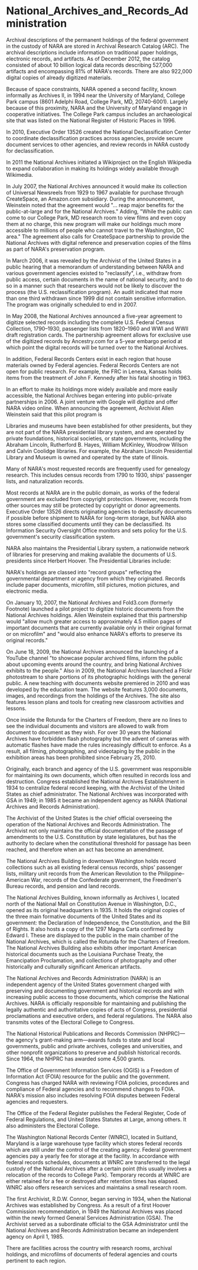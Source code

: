 # National_Archives_and_Records_Administration

Archival descriptions of the permanent holdings of the federal government in the custody of NARA are stored in Archival Research Catalog (ARC). The archival descriptions include information on traditional paper holdings, electronic records, and artifacts. As of December 2012, the catalog consisted of about 10 billion logical data records describing 527,000 artifacts and encompassing 81% of NARA's records. There are also 922,000 digital copies of already digitized materials.

Because of space constraints, NARA opened a second facility, known informally as Archives II, in 1994 near the University of Maryland, College Park campus (8601 Adelphi Road, College Park, MD, 20740-6001). Largely because of this proximity, NARA and the University of Maryland engage in cooperative initiatives. The College Park campus includes an archaeological site that was listed on the National Register of Historic Places in 1996.

In 2010, Executive Order 13526 created the National Declassification Center to coordinate declassification practices across agencies, provide secure document services to other agencies, and review records in NARA custody for declassification.

In 2011 the National Archives initiated a Wikiproject on the English Wikipedia to expand collaboration in making its holdings widely available through Wikimedia.

In July 2007, the National Archives announced it would make its collection of Universal Newsreels from 1929 to 1967 available for purchase through CreateSpace, an Amazon.com subsidiary. During the announcement, Weinstein noted that the agreement would "... reap major benefits for the public-at-large and for the National Archives." Adding, "While the public can come to our College Park, MD research room to view films and even copy them at no charge, this new program will make our holdings much more accessible to millions of people who cannot travel to the Washington, DC area." The agreement also calls for CreateSpace partnership to provide the National Archives with digital reference and preservation copies of the films as part of NARA's preservation program.

In March 2006, it was revealed by the Archivist of the United States in a public hearing that a memorandum of understanding between NARA and various government agencies existed to "reclassify", i.e., withdraw from public access, certain documents in the name of national security, and to do so in a manner such that researchers would not be likely to discover the process (the U.S. reclassification program). An audit indicated that more than one third withdrawn since 1999 did not contain sensitive information. The program was originally scheduled to end in 2007.

In May 2008, the National Archives announced a five-year agreement to digitize selected records including the complete U.S. Federal Census Collection, 1790–1930, passenger lists from 1820–1960 and WWI and WWII draft registration cards. The partnership agreement allows for exclusive use of the digitized records by Ancestry.com for a 5-year embargo period at which point the digital records will be turned over to the National Archives.

In addition, Federal Records Centers exist in each region that house materials owned by Federal agencies. Federal Records Centers are not open for public research. For example, the FRC in Lenexa, Kansas holds items from the treatment of John F. Kennedy after his fatal shooting in 1963.

In an effort to make its holdings more widely available and more easily accessible, the National Archives began entering into public–private partnerships in 2006. A joint venture with Google will digitize and offer NARA video online. When announcing the agreement, Archivist Allen Weinstein said that this pilot program is

Libraries and museums have been established for other presidents, but they are not part of the NARA presidential library system, and are operated by private foundations, historical societies, or state governments, including the Abraham Lincoln, Rutherford B. Hayes, William McKinley, Woodrow Wilson and Calvin Coolidge libraries. For example, the Abraham Lincoln Presidential Library and Museum is owned and operated by the state of Illinois.

Many of NARA's most requested records are frequently used for genealogy research. This includes census records from 1790 to 1930, ships' passenger lists, and naturalization records.

Most records at NARA are in the public domain, as works of the federal government are excluded from copyright protection. However, records from other sources may still be protected by copyright or donor agreements. Executive Order 13526 directs originating agencies to declassify documents if possible before shipment to NARA for long-term storage, but NARA also stores some classified documents until they can be declassified. Its Information Security Oversight Office monitors and sets policy for the U.S. government's security classification system.

NARA also maintains the Presidential Library system, a nationwide network of libraries for preserving and making available the documents of U.S. presidents since Herbert Hoover. The Presidential Libraries include:

NARA's holdings are classed into "record groups" reflecting the governmental department or agency from which they originated. Records include paper documents, microfilm, still pictures, motion pictures, and electronic media.

On January 10, 2007, the National Archives and Fold3.com (formerly Footnote) launched a pilot project to digitize historic documents from the National Archives holdings. Allen Weinstein explained that this partnership would "allow much greater access to approximately 4.5 million pages of important documents that are currently available only in their original format or on microfilm" and "would also enhance NARA's efforts to preserve its original records."

On June 18, 2009, the National Archives announced the launching of a YouTube channel "to showcase popular archived films, inform the public about upcoming events around the country, and bring National Archives exhibits to the people." Also in 2009, the National Archives launched a Flickr photostream to share portions of its photographic holdings with the general public. A new teaching with documents website premiered in 2010 and was developed by the education team. The website features 3,000 documents, images, and recordings from the holdings of the Archives. The site also features lesson plans and tools for creating new classroom activities and lessons.

Once inside the Rotunda for the Charters of Freedom, there are no lines to see the individual documents and visitors are allowed to walk from document to document as they wish. For over 30 years the National Archives have forbidden flash photography but the advent of cameras with automatic flashes have made the rules increasingly difficult to enforce. As a result, all filming, photographing, and videotaping by the public in the exhibition areas has been prohibited since February 25, 2010.

Originally, each branch and agency of the U.S. government was responsible for maintaining its own documents, which often resulted in records loss and destruction. Congress established the National Archives Establishment in 1934 to centralize federal record keeping, with the Archivist of the United States as chief administrator. The National Archives was incorporated with GSA in 1949; in 1985 it became an independent agency as NARA (National Archives and Records Administration).

The Archivist of the United States is the chief official overseeing the operation of the National Archives and Records Administration. The Archivist not only maintains the official documentation of the passage of amendments to the U.S. Constitution by state legislatures, but has the authority to declare when the constitutional threshold for passage has been reached, and therefore when an act has become an amendment.

The National Archives Building in downtown Washington holds record collections such as all existing federal census records, ships' passenger lists, military unit records from the American Revolution to the Philippine–American War, records of the Confederate government, the Freedmen's Bureau records, and pension and land records.

The National Archives Building, known informally as Archives I, located north of the National Mall on Constitution Avenue in Washington, D.C., opened as its original headquarters in 1935. It holds the original copies of the three main formative documents of the United States and its government: the Declaration of Independence, the Constitution, and the Bill of Rights. It also hosts a copy of the 1297 Magna Carta confirmed by Edward I. These are displayed to the public in the main chamber of the National Archives, which is called the Rotunda for the Charters of Freedom. The National Archives Building also exhibits other important American historical documents such as the Louisiana Purchase Treaty, the Emancipation Proclamation, and collections of photography and other historically and culturally significant American artifacts.

The National Archives and Records Administration (NARA) is an independent agency of the United States government charged with preserving and documenting government and historical records and with increasing public access to those documents, which comprise the National Archives. NARA is officially responsible for maintaining and publishing the legally authentic and authoritative copies of acts of Congress, presidential proclamations and executive orders, and federal regulations. The NARA also transmits votes of the Electoral College to Congress.

The National Historical Publications and Records Commission (NHPRC)—the agency's grant-making arm—awards funds to state and local governments, public and private archives, colleges and universities, and other nonprofit organizations to preserve and publish historical records. Since 1964, the NHPRC has awarded some 4,500 grants.

The Office of Government Information Services (OGIS) is a Freedom of Information Act (FOIA) resource for the public and the government. Congress has charged NARA with reviewing FOIA policies, procedures and compliance of Federal agencies and to recommend changes to FOIA. NARA's mission also includes resolving FOIA disputes between Federal agencies and requesters.

The Office of the Federal Register publishes the Federal Register, Code of Federal Regulations, and United States Statutes at Large, among others. It also administers the Electoral College.

The Washington National Records Center (WNRC), located in Suitland, Maryland is a large warehouse type facility which stores federal records which are still under the control of the creating agency. Federal government agencies pay a yearly fee for storage at the facility. In accordance with federal records schedules, documents at WNRC are transferred to the legal custody of the National Archives after a certain point (this usually involves a relocation of the records to College Park). Temporary records at WNRC are either retained for a fee or destroyed after retention times has elapsed. WNRC also offers research services and maintains a small research room.

The first Archivist, R.D.W. Connor, began serving in 1934, when the National Archives was established by Congress. As a result of a first Hoover Commission recommendation, in 1949 the National Archives was placed within the newly formed General Services Administration (GSA). The Archivist served as a subordinate official to the GSA Administrator until the National Archives and Records Administration became an independent agency on April 1, 1985.

There are facilities across the country with research rooms, archival holdings, and microfilms of documents of federal agencies and courts pertinent to each region.